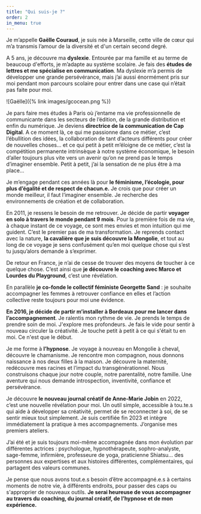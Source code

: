 ```yaml
---
title: "Qui suis-je ?"
order: 2
in_menu: true
---
```

Je m’appelle **Gaëlle Couraud**, je suis née à Marseille, cette ville de cœur qui m’a transmis l’amour de la diversité et d'un certain second degré.

A 5 ans, je découvre ma **dyslexie**. Entourée par ma famille et au terme de beaucoup d'efforts, je m’adapte au système scolaire. Je fais des **études de lettres et me spécialise en communication**. Ma dyslexie m’a permis de développer une grande persévérance, mais j’ai aussi énormément pris sur moi pendant mon parcours scolaire pour entrer dans une case qui n’était pas faite pour moi.

![Gaëlle]({% link images/gcocean.png %}) 

Je pars faire mes études à Paris où j’entame ma vie professionnelle de communicante dans les secteurs de l’édition, de la grande distribution et enfin du numérique. Je deviens **directrice de la communication de Cap Digital**. A ce moment là, ce qui me passionne dans ce métier, c’est l’ébullition des idées, la collaboration de tant d’acteurs différents pour créer de nouvelles choses... et ce qui petit à petit m’éloigne de ce métier, c’est la compétition permanente intrinsèque à notre système économique, le besoin d’aller toujours plus vite vers un avenir qu’on ne prend pas le temps d’imaginer ensemble. Petit à petit, j’ai la sensation de ne plus être à ma place...

Je m’engage pendant ces années là pour **le féminisme, l’écologie, pour plus d’égalité et de respect de chacun.e.** Je crois que pour créer un monde meilleur, il faut l’imaginer ensemble. Je recherche des environnements de création et de collaboration.

En 2011, je ressens le besoin de me retrouver. Je décide de partir **voyager en solo à travers le monde pendant 9 mois**. Pour la première fois de ma vie, à chaque instant de ce voyage, ce sont mes envies et mon intuition qui me guident. C’est le premier pas de ma transformation. Je reprends contact avec la nature, **la cavalière que je suis découvre la Mongolie**, et tout au long de ce voyage je sens confusément qu’en moi quelque chose qui s’est tu jusqu’alors demande à s’exprimer.

De retour en France, je n’ai de cesse de trouver des moyens de toucher à ce quelque chose. C’est ainsi que **je découvre le coaching avec Marco et Lourdes du Playground**, c’est une révélation.

En parallèle **je co-fonde le collectif féministe Georgette Sand** : je souhaite accompagner les femmes à retrouver confiance en elles et l’action collective reste toujours pour moi une évidence.

**En 2016, je décide de partir m’installer à Bordeaux pour me lancer dans l’accompagnement**. Je ralentis mon rythme de vie. Je prends le temps de prendre soin de moi. J'explore mes profondeurs. Je fais le vide pour sentir à nouveau circuler la créativité. Je touche petit à petit à ce qui s'était tu en moi. Ce n'est que le début.

Je me forme à **l’hypnose**. Je voyage à nouveau en Mongolie à cheval, découvre le chamanisme. Je rencontre mon compagnon, nous donnons naissance à nos deux filles à la maison. Je découvre la maternité, redécouvre mes racines et l’impact du transgénérationnel. Nous construisons chaque jour notre couple, notre parentalité, notre famille. Une aventure qui nous demande introspection, inventivité, confiance et persévérance.

Je découvre **le nouveau journal créatif de Anne-Marie Jobin** en 2022, c’est une nouvelle révélation pour moi. Un outil simple, accessible à tou.te.s qui aide à développer sa créativité, permet de se reconnecter à soi, de se sentir mieux tout simplement. Je suis certifiée fin 2023 et intègre immédiatement la pratique à mes accompagnements. J’organise mes premiers ateliers.

J’ai été et je suis toujours moi-même accompagnée dans mon évolution par différentes actrices : psychologue, hypnothérapeute, sophro-analyste, sage-femme, infirmière, professeure de yoga, praticienne Shiatsu... des personnes aux expertises et aux histoires différentes, complémentaires, qui partagent des valeurs communes. 

Je pense que nous avons tout.e.s besoin d’être accompagné.e.s à certains moments de notre vie, à différents endroits, pour passer des caps ou s'approprier de nouveaux outils. **Je serai heureuse de vous accompagner au travers du coaching, du journal créatif, de l’hypnose et de mon expérience.** 